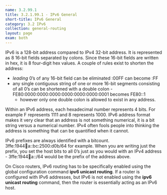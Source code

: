 ```yaml
---
name: 3.2.99.1
title: 3.2.1.99.1 - IPv6 General
short-title: IPv6 General
category: 3.2 IPv6
collection: general-routing
layout: page
exam: both
---
```

IPv6 is a 128-bit address compared to IPv4 32-bit address. It is represented as 8 16-bit fields separated by colons. Since these 16-bit fields are written in hex, it is 8 four-digit hex values. A couple of rules exist to shorten the address:
- *leading* 0’s of any 16-bit field can be eliminated :00FF can become :FF
- any single contiguous string of one or more 16-bit segments consisting of all 0’s can be shortened with a double colon - FE80:0000:0000:0000:0000:0000:0000:0001 becomes FE80::1
	- however only one double colon is allowed to exist in any address.

Within an IPv6 address, each hexadecimal number represents 4 bits. For example F represents 1111 and 8 represents 1000. IPv6 address format makes it very clear that an address is not something numerical, it is a bit string versus a numerical number. IPv4 often fools people into thinking the address is something that can be quantified when it cannot.

IPv6 prefixes are always identified with a bitcount. 3ffe:1944:100:a::bc:2500:d0b/64 for example. When you are writing just the prefix, you set the host bits to all 0’s just as you would with an IPv4 address - 3ffe:1944:100:a::/64 would be the prefix of the address above.

On Cisco routers, IPv6 routing has to be specifically enabled using the global configuration command **ipv6 unicast routing**. If a router is configured with IPv6 addresses, but IPv6 is not enabled using the **ipv6 unicast routing** command, then the router is essentially acting as an IPv6 host.